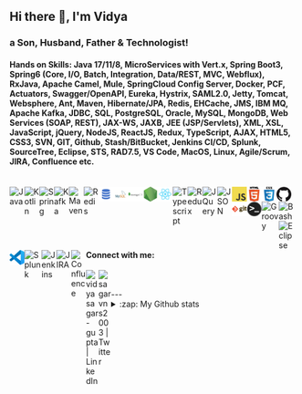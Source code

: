 ## Hi there 👋, I'm Vidya


### a Son, Husband, Father & Technologist!
#### Hands on Skills: Java 17/11/8, MicroServices with Vert.x, Spring Boot3, Spring6 (Core, I/O, Batch, Integration, Data/REST, MVC, Webflux), RxJava, Apache Camel, Mule, SpringCloud Config Server, Docker, PCF, Actuators, Swagger/OpenAPI, Eureka, Hystrix, SAML2.0, Jetty, Tomcat, Websphere, Ant, Maven, Hibernate/JPA, Redis, EHCache, JMS, IBM MQ, Apache Kafka, JDBC, SQL, PostgreSQL, Oracle, MySQL, MongoDB, Web Services (SOAP, REST), JAX-WS, JAXB, JEE (JSP/Servlets), XML, XSL, JavaScript, jQuery, NodeJS, ReactJS, Redux, TypeScript, AJAX, HTML5, CSS3, SVN, GIT, Github, Stash/BitBucket, Jenkins CI/CD, Splunk, SourceTree, Eclipse, STS, RAD7.5, VS Code, MacOS, Linux, Agile/Scrum, JIRA, Confluence etc.

<br />

<img align="left" alt="Java" width="26px" src="https://cdn.jsdelivr.net/npm/simple-icons@3.4.1/icons/java.svg" />
<img align="left" alt="Kotlin" width="26px" src="https://cdn.jsdelivr.net/npm/simple-icons@3.4.1/icons/kotlin.svg" />
<img align="left" alt="Spring" width="26px" src="https://cdn.jsdelivr.net/npm/simple-icons@3.4.1/icons/spring.svg" />
<img align="left" alt="Kafka" width="26px" src="https://cdn.jsdelivr.net/npm/simple-icons@3.4.1/icons/apachekafka.svg" />
<img align="left" alt="Maven" width="26px" src="https://cdn.jsdelivr.net/npm/simple-icons@3.4.1/icons/apachemaven.svg" />
<img align="left" alt="Redis" width="26px" src="https://cdn.jsdelivr.net/npm/simple-icons@3.4.1/icons/redis.svg" />
<img align="left" alt="SQL" width="26px" src="https://raw.githubusercontent.com/github/explore/80688e429a7d4ef2fca1e82350fe8e3517d3494d/topics/sql/sql.png" />
<img align="left" alt="MySQL" width="26px" src="https://raw.githubusercontent.com/github/explore/80688e429a7d4ef2fca1e82350fe8e3517d3494d/topics/mysql/mysql.png" />
<img align="left" alt="MongoDB" width="26px" src="https://raw.githubusercontent.com/github/explore/80688e429a7d4ef2fca1e82350fe8e3517d3494d/topics/mongodb/mongodb.png" />
<img align="left" alt="NodeJS" width="26px" src="https://raw.githubusercontent.com/github/explore/80688e429a7d4ef2fca1e82350fe8e3517d3494d/topics/nodejs/nodejs.png" />
<img align="left" alt="React" width="26px" src="https://raw.githubusercontent.com/github/explore/80688e429a7d4ef2fca1e82350fe8e3517d3494d/topics/react/react.png" />
<img align="left" alt="Typescript" width="26px" src="https://cdn.jsdelivr.net/npm/simple-icons@3.4.1/icons/typescript.svg" />
<img align="left" alt="Redux" width="26px" src="https://cdn.jsdelivr.net/npm/simple-icons@3.4.1/icons/redux.svg" />
<img align="left" alt="JQuery" width="26px" src="https://cdn.jsdelivr.net/npm/simple-icons@3.4.1/icons/jquery.svg" />
<img align="left" alt="JSON" width="26px" src="https://cdn.jsdelivr.net/npm/simple-icons@3.4.1/icons/json.svg" />
<img align="left" alt="JavaScript" width="26px" src="https://raw.githubusercontent.com/github/explore/80688e429a7d4ef2fca1e82350fe8e3517d3494d/topics/javascript/javascript.png" />
<img align="left" alt="HTML5" width="26px" src="https://raw.githubusercontent.com/github/explore/80688e429a7d4ef2fca1e82350fe8e3517d3494d/topics/html/html.png" />
<img align="left" alt="CSS3" width="26px" src="https://raw.githubusercontent.com/github/explore/80688e429a7d4ef2fca1e82350fe8e3517d3494d/topics/css/css.png" />
<img align="left" alt="GitHub" width="26px" src="https://raw.githubusercontent.com/github/explore/78df643247d429f6cc873026c0622819ad797942/topics/github/github.png" />
<img align="left" alt="Git" width="26px" src="https://raw.githubusercontent.com/github/explore/80688e429a7d4ef2fca1e82350fe8e3517d3494d/topics/git/git.png" />
<img align="left" alt="Terminal" width="26px" src="https://raw.githubusercontent.com/github/explore/80688e429a7d4ef2fca1e82350fe8e3517d3494d/topics/terminal/terminal.png" />
<img align="left" alt="Groovy" width="30px" src="https://cdn.jsdelivr.net/npm/simple-icons@3.4.1/icons/groovy.svg" />
<img align="left" alt="Bash" width="30px" src="https://cdn.jsdelivr.net/npm/simple-icons@3.4.1/icons/gnubash.svg" />
<img align="left" alt="Eclipse" width="26px" src="https://cdn.jsdelivr.net/npm/simple-icons@3.4.1/icons/eclipseide.svg" />
<img align="left" alt="VisualStudio Code" width="26px" src="https://raw.githubusercontent.com/github/explore/80688e429a7d4ef2fca1e82350fe8e3517d3494d/topics/visual-studio-code/visual-studio-code.png" />
<img align="left" alt="Splunk" width="30px" src="https://cdn.jsdelivr.net/npm/simple-icons@3.4.1/icons/splunk.svg" />
<img align="left" alt="Jenkins" width="26px" src="https://cdn.jsdelivr.net/npm/simple-icons@3.4.1/icons/jenkins.svg" />
<img align="left" alt="JIRA" width="26px" src="https://cdn.jsdelivr.net/npm/simple-icons@3.4.1/icons/jirasoftware.svg" />
<img align="left" alt="Confluence" width="26px" src="https://cdn.jsdelivr.net/npm/simple-icons@3.4.1/icons/confluence.svg" />

<br />
<br />

#### Connect with me:
[<img align="left" alt="vidyasagar-gupta | LinkedIn" width="22px" src="https://cdn.jsdelivr.net/npm/simple-icons@v3/icons/linkedin.svg" />][linkedin]
[<img align="left" alt="sagarvns2003 | Twitter" width="22px" src="https://cdn.jsdelivr.net/npm/simple-icons@v3/icons/twitter.svg" />][twitter]

<br />
<br />
---
<details>
  <summary>:zap: My Github stats</summary>
  <img align="left" alt="sagarvns2003 Github Stats" src="https://github-readme-stats.codestackr.vercel.app/api?username=sagarvns2003&show_icons=true&hide_border=true" />
</details>


[linkedin]: https://www.linkedin.com/in/v3sagar/
[twitter]: https://twitter.com/sagarvns2003
